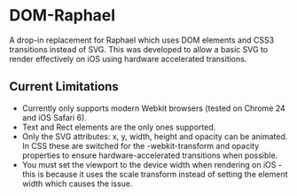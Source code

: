DOM-Raphael
===========

A drop-in replacement for Raphael which uses DOM elements and CSS3 transitions instead of SVG.  This was developed to allow a basic SVG to render effectively on iOS using hardware accelerated transitions.

Current Limitations
-------------

* Currently only supports modern Webkit browsers (tested on Chrome 24 and iOS Safari 6).
* Text and Rect elements are the only ones supported.
* Only the SVG attributes: x, y, width, height and opacity can be animated.  In CSS these are switched for the -webkit-transform and opacity properties to ensure hardware-accelerated transitions when possible.
* You must set the viewport to the device width when rendering on iOS - this is because it uses the scale transform instead of setting the element width which causes the issue.
